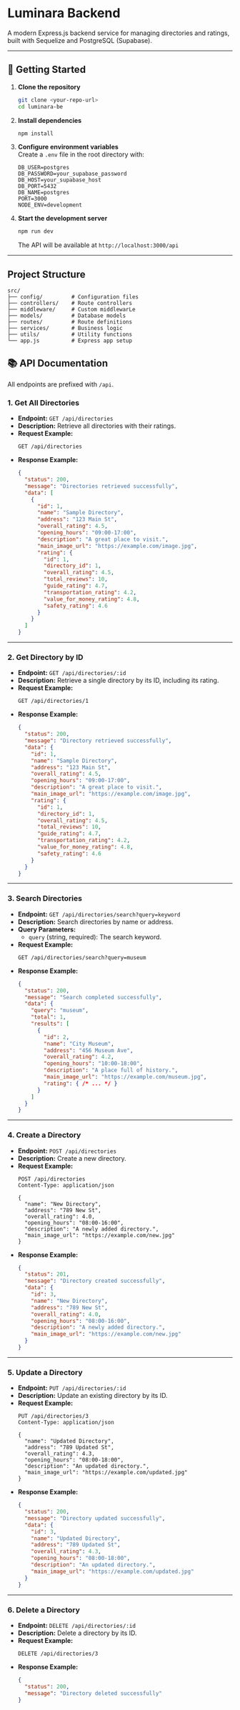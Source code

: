 # Luminara Backend

A modern Express.js backend service for managing directories and ratings, built with Sequelize and PostgreSQL (Supabase).

---

## 🚀 Getting Started

1. **Clone the repository**
   ```bash
   git clone <your-repo-url>
   cd luminara-be
   ```

2. **Install dependencies**
   ```bash
   npm install
   ```

3. **Configure environment variables**  
   Create a `.env` file in the root directory with:
   ```
   DB_USER=postgres
   DB_PASSWORD=your_supabase_password
   DB_HOST=your_supabase_host
   DB_PORT=5432
   DB_NAME=postgres
   PORT=3000
   NODE_ENV=development
   ```

4. **Start the development server**
   ```bash
   npm run dev
   ```
   The API will be available at `http://localhost:3000/api`

---

## Project Structure

```
src/
├── config/         # Configuration files
├── controllers/    # Route controllers
├── middleware/     # Custom middlewarLe
├── models/         # Database models
├── routes/         # Route definitions
├── services/       # Business logic
├── utils/          # Utility functions
└── app.js          # Express app setup
```

## 📚 API Documentation

All endpoints are prefixed with `/api`.

### 1. Get All Directories

- **Endpoint:** `GET /api/directories`
- **Description:** Retrieve all directories with their ratings.
- **Request Example:**
  ```http
  GET /api/directories
  ```
- **Response Example:**
  ```json
  {
    "status": 200,
    "message": "Directories retrieved successfully",
    "data": [
      {
        "id": 1,
        "name": "Sample Directory",
        "address": "123 Main St",
        "overall_rating": 4.5,
        "opening_hours": "09:00-17:00",
        "description": "A great place to visit.",
        "main_image_url": "https://example.com/image.jpg",
        "rating": {
          "id": 1,
          "directory_id": 1,
          "overall_rating": 4.5,
          "total_reviews": 10,
          "guide_rating": 4.7,
          "transportation_rating": 4.2,
          "value_for_money_rating": 4.8,
          "safety_rating": 4.6
        }
      }
    ]
  }
  ```

---

### 2. Get Directory by ID

- **Endpoint:** `GET /api/directories/:id`
- **Description:** Retrieve a single directory by its ID, including its rating.
- **Request Example:**
  ```http
  GET /api/directories/1
  ```
- **Response Example:**
  ```json
  {
    "status": 200,
    "message": "Directory retrieved successfully",
    "data": {
      "id": 1,
      "name": "Sample Directory",
      "address": "123 Main St",
      "overall_rating": 4.5,
      "opening_hours": "09:00-17:00",
      "description": "A great place to visit.",
      "main_image_url": "https://example.com/image.jpg",
      "rating": {
        "id": 1,
        "directory_id": 1,
        "overall_rating": 4.5,
        "total_reviews": 10,
        "guide_rating": 4.7,
        "transportation_rating": 4.2,
        "value_for_money_rating": 4.8,
        "safety_rating": 4.6
      }
    }
  }
  ```

---

### 3. Search Directories

- **Endpoint:** `GET /api/directories/search?query=keyword`
- **Description:** Search directories by name or address.
- **Query Parameters:**
  - `query` (string, required): The search keyword.
- **Request Example:**
  ```http
  GET /api/directories/search?query=museum
  ```
- **Response Example:**
  ```json
  {
    "status": 200,
    "message": "Search completed successfully",
    "data": {
      "query": "museum",
      "total": 1,
      "results": [
        {
          "id": 2,
          "name": "City Museum",
          "address": "456 Museum Ave",
          "overall_rating": 4.2,
          "opening_hours": "10:00-18:00",
          "description": "A place full of history.",
          "main_image_url": "https://example.com/museum.jpg",
          "rating": { /* ... */ }
        }
      ]
    }
  }
  ```

---

### 4. Create a Directory

- **Endpoint:** `POST /api/directories`
- **Description:** Create a new directory.
- **Request Example:**
  ```http
  POST /api/directories
  Content-Type: application/json

  {
    "name": "New Directory",
    "address": "789 New St",
    "overall_rating": 4.0,
    "opening_hours": "08:00-16:00",
    "description": "A newly added directory.",
    "main_image_url": "https://example.com/new.jpg"
  }
  ```
- **Response Example:**
  ```json
  {
    "status": 201,
    "message": "Directory created successfully",
    "data": {
      "id": 3,
      "name": "New Directory",
      "address": "789 New St",
      "overall_rating": 4.0,
      "opening_hours": "08:00-16:00",
      "description": "A newly added directory.",
      "main_image_url": "https://example.com/new.jpg"
    }
  }
  ```

---

### 5. Update a Directory

- **Endpoint:** `PUT /api/directories/:id`
- **Description:** Update an existing directory by its ID.
- **Request Example:**
  ```http
  PUT /api/directories/3
  Content-Type: application/json

  {
    "name": "Updated Directory",
    "address": "789 Updated St",
    "overall_rating": 4.3,
    "opening_hours": "08:00-18:00",
    "description": "An updated directory.",
    "main_image_url": "https://example.com/updated.jpg"
  }
  ```
- **Response Example:**
  ```json
  {
    "status": 200,
    "message": "Directory updated successfully",
    "data": {
      "id": 3,
      "name": "Updated Directory",
      "address": "789 Updated St",
      "overall_rating": 4.3,
      "opening_hours": "08:00-18:00",
      "description": "An updated directory.",
      "main_image_url": "https://example.com/updated.jpg"
    }
  }
  ```

---

### 6. Delete a Directory

- **Endpoint:** `DELETE /api/directories/:id`
- **Description:** Delete a directory by its ID.
- **Request Example:**
  ```http
  DELETE /api/directories/3
  ```
- **Response Example:**
  ```json
  {
    "status": 200,
    "message": "Directory deleted successfully"
  }
  ```
